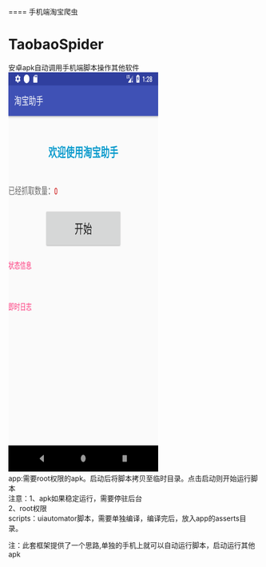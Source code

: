 ====
手机端淘宝爬虫
# TaobaoSpider
安卓apk自动调用手机端脚本操作其他软件<br>
<img width="300" height="800" src="https://github.com/hellozhuzi/TaobaoSpider/blob/master/pic/Screenshot_1535678911.png"><br>
app:需要root权限的apk。启动后将脚本拷贝至临时目录。点击启动则开始运行脚本<br>
    注意：1、apk如果稳定运行，需要停驻后台<br>
         2、root权限<br>
scripts：uiautomator脚本，需要单独编译，编译完后，放入app的asserts目录。<br>

注：此套框架提供了一个思路,单独的手机上就可以自动运行脚本，启动运行其他apk
